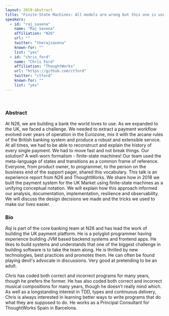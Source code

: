 ```yaml
---
layout: 2019-abstract
title: "Finite-State Machines: All models are wrong but this one is useful"
speakers:
  - id: "raj_saxena"
    name: "Raj Saxena"
    affiliation: "N26"
    url: ""
    twitter: "therajsaxena"
    known-for: ""
    list: "yes"
  - id: "chris_ford"
    name: "Chris Ford"
    affiliation: "ThoughtWorks"
    url: "https://github.com/ctford"
    twitter: "ctford"
    known-for: ""
    list: "yes"
---
```


<br/>

### Abstract

At N26, we are building a bank the world loves to use. As we expanded to the UK, we faced a challenge.  We needed to extract a payment workflow evolved over years of operation in the Eurozone, mix it with the arcane rules of the British banking system and produce a robust and extensible service. At all times, we had to be able to reconstruct and explain the history of every single payment. We had to move fast and not break things. Our solution? A well-worn formalism - finite-state machines! Our team used the meta-language of states and transitions as a common frame of reference. Everyone, from product owner, to programmer, to the person on the business end of the support pager, shared this vocabulary. This talk is an experience report from N26 and ThoughtWorks. We share how in 2018 we built the payment system for the UK Market using finite-state machines as a unifying conceptual notation. We will explain how this approach informed our analysis, documentation, implementation, resilience and observability. We will discuss the design decisions we made and the tricks we used to make our lives easier.

### Bio

_Raj_ is part of the core banking team at N26 and has lead the work of building the UK payment platform. He is a polyglot programmer having experience building JVM based backend systems and frontend apps. He likes to build systems and understands that one of the biggest challenge in building software is to take the team along.  He is thrilled by new technologies, best practices and promotes them. He can often be found playing devil's advocate in discussions. Very good at pretending to be an adult.


_Chris_ has coded both correct and incorrect programs for many years, though he prefers the former. He has also coded both correct and incorrect musical compositions for many years, though he doesn’t really mind which. As well as a longstanding interest in TDD, types and continuous delivery, Chris is always interested in learning better ways to write programs that do what they are supposed to do. He works as a Principal Consultant for ThoughtWorks Spain in Barcelona.

